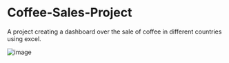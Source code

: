 # Coffee-Sales-Project
A project creating a dashboard over the sale of coffee in different countries using excel.

![image](https://github.com/user-attachments/assets/73f2e70a-f566-4fcd-b755-e0691c503d73)
